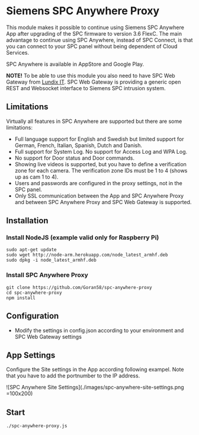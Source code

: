 # Siemens SPC Anywhere Proxy

This module makes it possible to continue using Siemens SPC Anywhere App after upgrading of the SPC firmware to version 3.6 FlexC. The main advantage to continue using SPC Anywhere, instead of SPC Connect, is that you can connect to your SPC panel without being dependent of Cloud Services.

SPC Anywhere is available in AppStore and Google Play.

<b>NOTE!</b> To be able to use this module you also need to have SPC Web Gateway from [Lundix IT](http://www.lundix.se/smarta-losningar). SPC Web Gateway is providing a generic open REST and Websocket interface to Siemens SPC intrusion system.

## Limitations
Virtually all features in SPC Anywhere are supported but there are some limitations:
  - Full language support for English and Swedish but limited support for German, French, Italian, Spanish, Dutch and Danish.
  - Full support for System Log. No support for Access Log and WPA Log.
  - No support for Door status and Door commands.
  - Showing live videos is supported, but you have to define a verification zone for each camera. The verification zone IDs must be 1 to 4 (shows up as cam 1 to 4).
  - Users and passwords are configured in the proxy settings, not in the SPC panel. 
  - Only SSL communication between the App and SPC Anywhere Proxy and between SPC Anywhere Proxy and SPC Web Gateway is supported.
  
## Installation
### Install NodeJS (example valid only for Raspberry Pi)
	sudo apt-get update
	sudo wget http://node-arm.herokuapp.com/node_latest_armhf.deb
	sudo dpkg -i node_latest_armhf.deb
        
### Install SPC Anywhere Proxy 
	git clone https://github.com/Goran58/spc-anywhere-proxy
	cd spc-anywhere-proxy
	npm install
	
## Configuration

- Modify the settings in config.json according to your environment and SPC Web Gateway settings

## App Settings
Configure the Site settings in the App according following exampel. Note that you have to add the portnumber to the IP address.

![SPC Anywhere Site Settings](./images/spc-anywhere-site-settings.png =100x200) 

## Start
	./spc-anywhere-proxy.js

